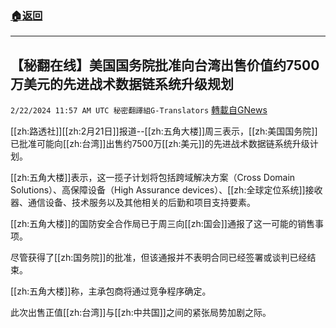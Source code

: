 ###  [:house:返回](README.md)
---


## 【秘翻在线】美国国务院批准向台湾出售价值约7500万美元的先进战术数据链系统升级规划
`2/22/2024 11:57 AM UTC 秘密翻譯組G-Translators` [轉載自GNews](https://gnews.org/articles/2332063)

[[zh:路透社]][[zh:2月21日]]报道--[[zh:五角大楼]]周三表示，[[zh:美国国务院]]已批准可能向[[zh:台湾]]出售约7500万[[zh:美元]]的先进战术数据链系统升级计划。


[[zh:五角大楼]]表示，这一揽子计划将包括跨域解决方案（Cross Domain Solutions）、高保障设备（High Assurance devices）、[[zh:全球定位系统]]接收器、通信设备、技术服务以及其他相关的后勤和项目支持要素。

[[zh:五角大楼]]的国防安全合作局已于周三向[[zh:国会]]通报了这一可能的销售事项。

尽管获得了[[zh:国务院]]的批准，但该通报并不表明合同已经签署或谈判已经结束。

[[zh:五角大楼]]称，主承包商将通过竞争程序确定。

此次出售正值[[zh:台湾]]与[[zh:中共国]]之间的紧张局势加剧之际。
